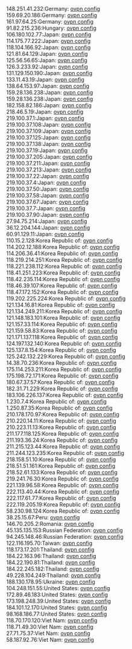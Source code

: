 148.251.41.232:Germany: [ovpn config](vpn/148_251_41_232.ovpn)  
159.69.20.186:Germany: [ovpn config](vpn/159_69_20_186.ovpn)  
161.97.64.25:Germany: [ovpn config](vpn/161_97_64_25.ovpn)  
91.82.215.236:Hungary: [ovpn config](vpn/91_82_215_236.ovpn)  
106.180.102.77:Japan: [ovpn config](vpn/106_180_102_77.ovpn)  
114.175.77.222:Japan: [ovpn config](vpn/114_175_77_222.ovpn)  
118.104.166.92:Japan: [ovpn config](vpn/118_104_166_92.ovpn)  
121.81.64.129:Japan: [ovpn config](vpn/121_81_64_129.ovpn)  
125.56.56.65:Japan: [ovpn config](vpn/125_56_56_65.ovpn)  
126.3.233.92:Japan: [ovpn config](vpn/126_3_233_92.ovpn)  
131.129.150.190:Japan: [ovpn config](vpn/131_129_150_190.ovpn)  
133.11.43.19:Japan: [ovpn config](vpn/133_11_43_19.ovpn)  
138.64.153.97:Japan: [ovpn config](vpn/138_64_153_97.ovpn)  
159.28.136.238:Japan: [ovpn config](vpn/159_28_136_238.ovpn)  
159.28.136.238:Japan: [ovpn config](vpn/159_28_136_238.ovpn)  
182.158.82.186:Japan: [ovpn config](vpn/182_158_82_186.ovpn)  
218.46.5.19:Japan: [ovpn config](vpn/218_46_5_19.ovpn)  
219.100.37.1:Japan: [ovpn config](vpn/219_100_37_1.ovpn)  
219.100.37.108:Japan: [ovpn config](vpn/219_100_37_108.ovpn)  
219.100.37.109:Japan: [ovpn config](vpn/219_100_37_109.ovpn)  
219.100.37.125:Japan: [ovpn config](vpn/219_100_37_125.ovpn)  
219.100.37.138:Japan: [ovpn config](vpn/219_100_37_138.ovpn)  
219.100.37.19:Japan: [ovpn config](vpn/219_100_37_19.ovpn)  
219.100.37.205:Japan: [ovpn config](vpn/219_100_37_205.ovpn)  
219.100.37.211:Japan: [ovpn config](vpn/219_100_37_211.ovpn)  
219.100.37.213:Japan: [ovpn config](vpn/219_100_37_213.ovpn)  
219.100.37.22:Japan: [ovpn config](vpn/219_100_37_22.ovpn)  
219.100.37.4:Japan: [ovpn config](vpn/219_100_37_4.ovpn)  
219.100.37.50:Japan: [ovpn config](vpn/219_100_37_50.ovpn)  
219.100.37.58:Japan: [ovpn config](vpn/219_100_37_58.ovpn)  
219.100.37.67:Japan: [ovpn config](vpn/219_100_37_67.ovpn)  
219.100.37.7:Japan: [ovpn config](vpn/219_100_37_7.ovpn)  
219.100.37.90:Japan: [ovpn config](vpn/219_100_37_90.ovpn)  
27.94.75.214:Japan: [ovpn config](vpn/27_94_75_214.ovpn)  
36.12.204.144:Japan: [ovpn config](vpn/36_12_204_144.ovpn)  
60.91.129.11:Japan: [ovpn config](vpn/60_91_129_11.ovpn)  
110.15.2.128:Korea Republic of: [ovpn config](vpn/110_15_2_128.ovpn)  
114.202.12.188:Korea Republic of: [ovpn config](vpn/114_202_12_188.ovpn)  
114.206.36.41:Korea Republic of: [ovpn config](vpn/114_206_36_41.ovpn)  
118.219.214.251:Korea Republic of: [ovpn config](vpn/118_219_214_251.ovpn)  
118.221.238.112:Korea Republic of: [ovpn config](vpn/118_221_238_112.ovpn)  
118.41.251.223:Korea Republic of: [ovpn config](vpn/118_41_251_223.ovpn)  
118.42.235.114:Korea Republic of: [ovpn config](vpn/118_42_235_114.ovpn)  
118.46.39.107:Korea Republic of: [ovpn config](vpn/118_46_39_107.ovpn)  
118.47.172.152:Korea Republic of: [ovpn config](vpn/118_47_172_152.ovpn)  
119.202.225.224:Korea Republic of: [ovpn config](vpn/119_202_225_224.ovpn)  
121.134.16.81:Korea Republic of: [ovpn config](vpn/121_134_16_81.ovpn)  
121.134.249.211:Korea Republic of: [ovpn config](vpn/121_134_249_211.ovpn)  
121.148.183.101:Korea Republic of: [ovpn config](vpn/121_148_183_101.ovpn)  
121.157.33.114:Korea Republic of: [ovpn config](vpn/121_157_33_114.ovpn)  
121.159.58.83:Korea Republic of: [ovpn config](vpn/121_159_58_83.ovpn)  
121.171.137.118:Korea Republic of: [ovpn config](vpn/121_171_137_118.ovpn)  
124.197.132.140:Korea Republic of: [ovpn config](vpn/124_197_132_140.ovpn)  
125.137.8.154:Korea Republic of: [ovpn config](vpn/125_137_8_154.ovpn)  
125.242.132.229:Korea Republic of: [ovpn config](vpn/125_242_132_229.ovpn)  
14.38.70.236:Korea Republic of: [ovpn config](vpn/14_38_70_236.ovpn)  
175.114.253.211:Korea Republic of: [ovpn config](vpn/175_114_253_211.ovpn)  
175.198.72.171:Korea Republic of: [ovpn config](vpn/175_198_72_171.ovpn)  
180.67.37.57:Korea Republic of: [ovpn config](vpn/180_67_37_57.ovpn)  
182.31.71.229:Korea Republic of: [ovpn config](vpn/182_31_71_229.ovpn)  
183.106.226.137:Korea Republic of: [ovpn config](vpn/183_106_226_137.ovpn)  
1.230.7.4:Korea Republic of: [ovpn config](vpn/1_230_7_4.ovpn)  
1.250.87.35:Korea Republic of: [ovpn config](vpn/1_250_87_35.ovpn)  
210.178.170.97:Korea Republic of: [ovpn config](vpn/210_178_170_97.ovpn)  
210.220.14.11:Korea Republic of: [ovpn config](vpn/210_220_14_11.ovpn)  
210.223.11.13:Korea Republic of: [ovpn config](vpn/210_223_11_13.ovpn)  
211.177.118.125:Korea Republic of: [ovpn config](vpn/211_177_118_125.ovpn)  
211.193.36.24:Korea Republic of: [ovpn config](vpn/211_193_36_24.ovpn)  
211.215.123.44:Korea Republic of: [ovpn config](vpn/211_215_123_44.ovpn)  
211.244.123.235:Korea Republic of: [ovpn config](vpn/211_244_123_235.ovpn)  
218.158.51.10:Korea Republic of: [ovpn config](vpn/218_158_51_10.ovpn)  
218.51.51.161:Korea Republic of: [ovpn config](vpn/218_51_51_161.ovpn)  
218.52.61.133:Korea Republic of: [ovpn config](vpn/218_52_61_133.ovpn)  
219.241.76.30:Korea Republic of: [ovpn config](vpn/219_241_76_30.ovpn)  
221.139.96.58:Korea Republic of: [ovpn config](vpn/221_139_96_58.ovpn)  
222.113.40.44:Korea Republic of: [ovpn config](vpn/222_113_40_44.ovpn)  
222.117.61.77:Korea Republic of: [ovpn config](vpn/222_117_61_77.ovpn)  
222.119.205.19:Korea Republic of: [ovpn config](vpn/222_119_205_19.ovpn)  
58.230.98.124:Korea Republic of: [ovpn config](vpn/58_230_98_124.ovpn)  
38.25.15.67:Peru: [ovpn config](vpn/38_25_15_67.ovpn)  
146.70.205.2:Romania: [ovpn config](vpn/146_70_205_2.ovpn)  
45.135.135.153:Russian Federation: [ovpn config](vpn/45_135_135_153.ovpn)  
94.245.148.46:Russian Federation: [ovpn config](vpn/94_245_148_46.ovpn)  
122.116.195.70:Taiwan: [ovpn config](vpn/122_116_195_70.ovpn)  
118.173.17.201:Thailand: [ovpn config](vpn/118_173_17_201.ovpn)  
184.22.163.96:Thailand: [ovpn config](vpn/184_22_163_96.ovpn)  
184.22.190.81:Thailand: [ovpn config](vpn/184_22_190_81.ovpn)  
184.22.245.182:Thailand: [ovpn config](vpn/184_22_245_182.ovpn)  
49.228.104.249:Thailand: [ovpn config](vpn/49_228_104_249.ovpn)  
188.130.178.95:Ukraine: [ovpn config](vpn/188_130_178_95.ovpn)  
104.248.151.55:United States: [ovpn config](vpn/104_248_151_55.ovpn)  
172.89.46.183:United States: [ovpn config](vpn/172_89_46_183.ovpn)  
173.198.248.39:United States: [ovpn config](vpn/173_198_248_39.ovpn)  
184.101.12.170:United States: [ovpn config](vpn/184_101_12_170.ovpn)  
98.168.186.77:United States: [ovpn config](vpn/98_168_186_77.ovpn)  
118.70.170.120:Viet Nam: [ovpn config](vpn/118_70_170_120.ovpn)  
118.71.49.30:Viet Nam: [ovpn config](vpn/118_71_49_30.ovpn)  
27.71.75.37:Viet Nam: [ovpn config](vpn/27_71_75_37.ovpn)  
58.187.92.76:Viet Nam: [ovpn config](vpn/58_187_92_76.ovpn)  
